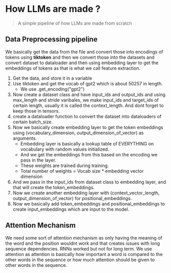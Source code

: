 # **How LLMs are made ?**
> A simple pipeline of how LLMs are made from scratch

## Data Preprocessing pipeline
We basically get the data from the file and convert those into encodings of tokens using **tiktoken** and then we convert those into the datasets and convert dataset to dataloader and then using embedding layer to get the embeddings of tokens as that is what we call feature extraction.
1. Get the data, and store it in a variable
2. Use tiktoken and get the vocab of gpt2 which is about 50257 in length.
   - We use .get_encoding("gpt2")
4. Now create a dataset class and have input_ids and output_ids and using max_length and stride varibales, we make input_ids and target_ids of certain length, usually it is called the context_length. And dont forget to keep those in tensors.
5. create a dataloader function to convert the dataset into dataloaders of certain batch_size.
6. Now we basically create embedding layer to get the token embeddings using (vocabulary_dimension, output_dimension_of_vector) as arguments.
   - Embedding layer is basically a lookup table of EVERYTHING on vocabulary with random values initialized.
   - And we get the embeddings from this based on the encoding we pass in the layer.
   - These weights are trained during training.
   - Total number of weights = Vocab size * embedding vector dimension
7. And we pass in the input_ids from dataset class to embedding layer, and that will create the token_embeddings.
8. Now we create another embedding layer with (context_vector_length, output_dimension_of_vector) for positional_embeddings.
9. Now we basically add token_embeddings and positional_embeddings to create input_embeddings which are input to the model.

## Attention Mechanism
We need some sort of attention mechanism as only having the meaning of the word and the position wouldnt work and that creates issues with long sequence dependencies. RNNs worked but not for long term. We use attention as attention is basically how important a word is compared to the other words in the sequence or how much attention should be given to other words in the sequence.

